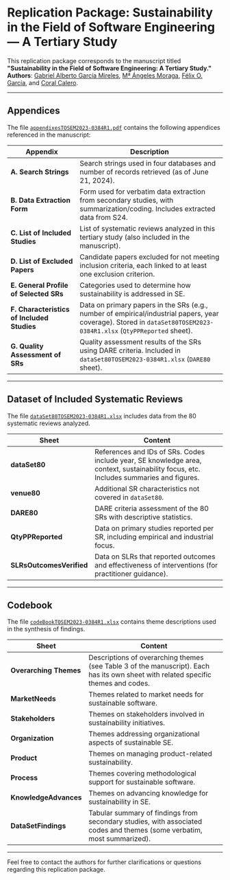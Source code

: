 # Replication Package: Sustainability in the Field of Software Engineering — A Tertiary Study

This replication package corresponds to the manuscript titled **"Sustainability in the Field of Software Engineering: A Tertiary Study."**  
**Authors**: [Gabriel Alberto García Mireles](https://orcid.org/0000-0003-4633-7410), [Mª Ángeles Moraga](https://orcid.org/0000-0001-9165-7144), [Félix O. García](https://orcid.org/0000-0001-6460-0353), and [Coral Calero](https://orcid.org/0000-0003-0728-4176).

---

## Appendices

The file [`appendixesTOSEM2023-0384R1.pdf`](./appendixesTOSEM2023-0384R1.pdf) contains the following appendices referenced in the manuscript:

| Appendix | Description |
|---------|-------------|
| **A. Search Strings** | Search strings used in four databases and number of records retrieved (as of June 21, 2024). |
| **B. Data Extraction Form** | Form used for verbatim data extraction from secondary studies, with summarization/coding. Includes extracted data from S24. |
| **C. List of Included Studies** | List of systematic reviews analyzed in this tertiary study (also included in the manuscript). |
| **D. List of Excluded Papers** | Candidate papers excluded for not meeting inclusion criteria, each linked to at least one exclusion criterion. |
| **E. General Profile of Selected SRs** | Categories used to determine how sustainability is addressed in SE. |
| **F. Characteristics of Included Studies** | Data on primary papers in the SRs (e.g., number of empirical/industrial papers, year coverage). Stored in `dataSet80TOSEM2023-0384R1.xlsx` (`QtyPPReported` sheet). |
| **G. Quality Assessment of SRs** | Quality assessment results of the SRs using DARE criteria. Included in `dataSet80TOSEM2023-0384R1.xlsx` (`DARE80` sheet). |

---

## Dataset of Included Systematic Reviews

The file [`dataSet80TOSEM2023-0384R1.xlsx`](./dataSet80TOSEM2023-0384R1.xlsx) includes data from the 80 systematic reviews analyzed.

| Sheet | Content |
|-------|---------|
| **dataSet80** | References and IDs of SRs. Codes include year, SE knowledge area, context, sustainability focus, etc. Includes summaries and figures. |
| **venue80** | Additional SR characteristics not covered in `dataSet80`. |
| **DARE80** | DARE criteria assessment of the 80 SRs with descriptive statistics. |
| **QtyPPReported** | Data on primary studies reported per SR, including empirical and industrial focus. |
| **SLRsOutcomesVerified** | Data on SLRs that reported outcomes and effectiveness of interventions (for practitioner guidance). |

---

## Codebook

The file [`codeBookTOSEM2023-0384R1.xlsx`](./codeBookTOSEM2023-0384R1.xlsx) contains theme descriptions used in the synthesis of findings.

| Sheet | Content |
|-------|---------|
| **Overarching Themes** | Descriptions of overarching themes (see Table 3 of the manuscript). Each has its own sheet with related specific themes and codes. |
| **MarketNeeds** | Themes related to market needs for sustainable software. |
| **Stakeholders** | Themes on stakeholders involved in sustainability initiatives. |
| **Organization** | Themes addressing organizational aspects of sustainable SE. |
| **Product** | Themes on managing product-related sustainability. |
| **Process** | Themes covering methodological support for sustainable software. |
| **KnowledgeAdvances** | Themes on advancing knowledge for sustainability in SE. |
| **DataSetFindings** | Tabular summary of findings from secondary studies, with associated codes and themes (some verbatim, most summarized). |

---

Feel free to contact the authors for further clarifications or questions regarding this replication package.
